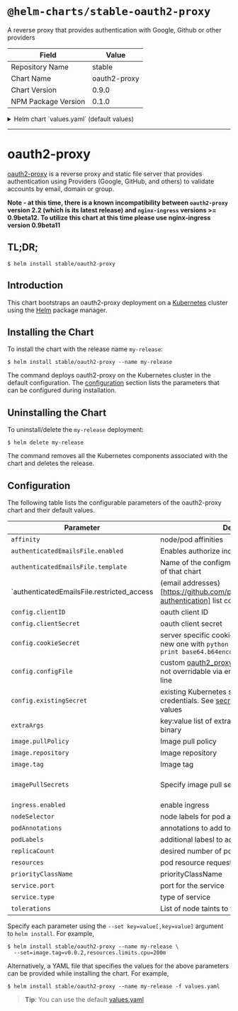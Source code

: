 # `@helm-charts/stable-oauth2-proxy`

A reverse proxy that provides authentication with Google, Github or other providers

| Field               | Value        |
| ------------------- | ------------ |
| Repository Name     | stable       |
| Chart Name          | oauth2-proxy |
| Chart Version       | 0.9.0        |
| NPM Package Version | 0.1.0        |

<details>

<summary>Helm chart `values.yaml` (default values)</summary>

```yaml
# Oauth client configuration specifics
config:
  # OAuth client ID
  clientID: 'XXXXXXX'
  # OAuth client secret
  clientSecret: 'XXXXXXXX'
  # Create a new secret with the following command
  # python -c 'import os,base64; print base64.b64encode(os.urandom(16))'
  cookieSecret: 'XXXXXXXXXX'
  # Custom configuration file: oauth2_proxy.cfg
  # configFile: |-
  #   pass_basic_auth = false
  #   pass_access_token = true
  configFile: ''
  # Use an existing secret for OAuth2 credentials
  # Example:
  # existingSecret: secret

image:
  repository: 'quay.io/pusher/oauth2_proxy'
  tag: 'v3.1.0'
  pullPolicy: 'IfNotPresent'

# Optionally specify an array of imagePullSecrets.
# Secrets must be manually created in the namespace.
# ref: https://kubernetes.io/docs/concepts/containers/images/#specifying-imagepullsecrets-on-a-pod
# imagePullSecrets:
# - name: myRegistryKeySecretName

extraArgs:
  email-domain: '*'
  upstream: 'file:///dev/null'
  http-address: '0.0.0.0:4180'

# To authorize individual email addresses
# That is part of extraArgs but since this needs special treatment we need to do a separate section
authenticatedEmailsFile:
  enabled: false
  # template is the name of the configmap what contains the email user list but has been configured without this chart.
  # It's a simpler way to maintain only one configmap (user list) instead changing it for each oauth2-proxy service.
  # Be aware the value name in the extern config map in data needs to be named to "restricted_user_access".
  template: ''
  # One email per line
  # example:
  # restricted_access: |-
  #   name1@domain
  #   name2@domain
  # If you override the config with restricted_access it will configure a user list within this chart what takes care of the
  # config map resource.
  restricted_access: ''

service:
  type: ClusterIP
  port: 80
  annotations: {}
  # foo.io/bar: "true"

ingress:
  enabled: false
  path: /
  # Used to create an Ingress record.
  # hosts:
  # - chart-example.local
  # annotations:
  #   kubernetes.io/ingress.class: nginx
  #   kubernetes.io/tls-acme: "true"
  # tls:
  # Secrets must be manually created in the namespace.
  # - secretName: chart-example-tls
  #   hosts:
  #     - chart-example.local

resources:
  {}
  # limits:
  #   cpu: 100m
  #   memory: 300Mi
  # requests:
  #   cpu: 100m
  #   memory: 300Mi

priorityClassName: ''

# Affinity for pod assignment
# Ref: https://kubernetes.io/docs/concepts/configuration/assign-pod-node/#affinity-and-anti-affinity
# affinity: {}

# Tolerations for pod assignment
# Ref: https://kubernetes.io/docs/concepts/configuration/taint-and-toleration/
tolerations: []

# Node labels for pod assignment
# Ref: https://kubernetes.io/docs/user-guide/node-selection/
nodeSelector: {}

podAnnotations: {}
podLabels: {}
replicaCount: 1
```

</details>

---

# oauth2-proxy

[oauth2-proxy](https://github.com/pusher/oauth2_proxy) is a reverse proxy and static file server that provides authentication using Providers (Google, GitHub, and others) to validate accounts by email, domain or group.

**Note - at this time, there is a known incompatibility between `oauth2-proxy` version 2.2 (which is its latest release) and `nginx-ingress` versions >= 0.9beta12. To utilize this chart at this time please use nginx-ingress version 0.9beta11**

## TL;DR;

```console
$ helm install stable/oauth2-proxy
```

## Introduction

This chart bootstraps an oauth2-proxy deployment on a [Kubernetes](http://kubernetes.io) cluster using the [Helm](https://helm.sh) package manager.

## Installing the Chart

To install the chart with the release name `my-release`:

```console
$ helm install stable/oauth2-proxy --name my-release
```

The command deploys oauth2-proxy on the Kubernetes cluster in the default configuration. The [configuration](#configuration) section lists the parameters that can be configured during installation.

## Uninstalling the Chart

To uninstall/delete the `my-release` deployment:

```console
$ helm delete my-release
```

The command removes all the Kubernetes components associated with the chart and deletes the release.

## Configuration

The following table lists the configurable parameters of the oauth2-proxy chart and their default values.

| Parameter                                                                                                                                     | Description                                                                                                                                                                                   | Default                                                  |
| --------------------------------------------------------------------------------------------------------------------------------------------- | --------------------------------------------------------------------------------------------------------------------------------------------------------------------------------------------- | -------------------------------------------------------- |
| `affinity`                                                                                                                                    | node/pod affinities                                                                                                                                                                           | None                                                     |
| `authenticatedEmailsFile.enabled`                                                                                                             | Enables authorize individual email addresses                                                                                                                                                  | `false`                                                  |
| `authenticatedEmailsFile.template`                                                                                                            | Name of the configmap what is handled outside of that chart                                                                                                                                   | `""`                                                     |
| `authenticatedEmailsFile.restricted_access | (email addresses)[https://github.com/pusher/oauth2_proxy#email-authentication] list config |`""` |
| `config.clientID`                                                                                                                             | oauth client ID                                                                                                                                                                               | `""`                                                     |
| `config.clientSecret`                                                                                                                         | oauth client secret                                                                                                                                                                           | `""`                                                     |
| `config.cookieSecret`                                                                                                                         | server specific cookie for the secret; create a new one with `python -c 'import os,base64; print base64.b64encode(os.urandom(16))'`                                                           | `""`                                                     |
| `config.configFile`                                                                                                                           | custom [oauth2_proxy.cfg](https://github.com/pusher/oauth2_proxy/blob/master/contrib/oauth2_proxy.cfg.example) contents for settings not overridable via environment nor command line         | `""`                                                     |
| `config.existingSecret`                                                                                                                       | existing Kubernetes secret to use for OAuth2 credentials. See [secret template](https://github.com/helm/charts/blob/master/stable/oauth2-proxy/templates/secret.yaml) for the required values | `nil`                                                    |
| `extraArgs`                                                                                                                                   | key:value list of extra arguments to give the binary                                                                                                                                          | `{}`                                                     |
| `image.pullPolicy`                                                                                                                            | Image pull policy                                                                                                                                                                             | `IfNotPresent`                                           |
| `image.repository`                                                                                                                            | Image repository                                                                                                                                                                              | `a5huynh/oauth2_proxy`                                   |
| `image.tag`                                                                                                                                   | Image tag                                                                                                                                                                                     | `2.2`                                                    |
| `imagePullSecrets`                                                                                                                            | Specify image pull secrets                                                                                                                                                                    | `nil` (does not add image pull secrets to deployed pods) |
| `ingress.enabled`                                                                                                                             | enable ingress                                                                                                                                                                                | `false`                                                  |
| `nodeSelector`                                                                                                                                | node labels for pod assignment                                                                                                                                                                | `{}`                                                     |
| `podAnnotations`                                                                                                                              | annotations to add to each pod                                                                                                                                                                | `{}`                                                     |
| `podLabels`                                                                                                                                   | additional labesl to add to each pod                                                                                                                                                          | `{}`                                                     |
| `replicaCount`                                                                                                                                | desired number of pods                                                                                                                                                                        | `1`                                                      |
| `resources`                                                                                                                                   | pod resource requests & limits                                                                                                                                                                | `{}`                                                     |
| `priorityClassName`                                                                                                                           | priorityClassName                                                                                                                                                                             | `nil`                                                    |
| `service.port`                                                                                                                                | port for the service                                                                                                                                                                          | `80`                                                     |
| `service.type`                                                                                                                                | type of service                                                                                                                                                                               | `ClusterIP`                                              |
| `tolerations`                                                                                                                                 | List of node taints to tolerate                                                                                                                                                               | `[]`                                                     |

Specify each parameter using the `--set key=value[,key=value]` argument to `helm install`. For example,

```console
$ helm install stable/oauth2-proxy --name my-release \
  --set=image.tag=v0.0.2,resources.limits.cpu=200m
```

Alternatively, a YAML file that specifies the values for the above parameters can be provided while installing the chart. For example,

```console
$ helm install stable/oauth2-proxy --name my-release -f values.yaml
```

> **Tip**: You can use the default [values.yaml](values.yaml)

